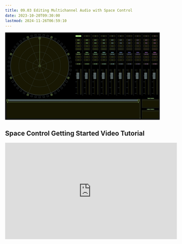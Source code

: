```yaml
---
title: 09.03 Editing Multichannel Audio with Space Control
date: 2023-10-20T09:30:00
lastmod: 2024-11-26T06:59:10
---
```


[![Space Control Multi Channel Audio Editing](./attachments/20231020-space-control-multichannel-audio-editing-interface.jpg)](./attachments/20231020-space-control-multichannel-audio-editing-interface.jpg)

## Space Control Getting Started Video Tutorial

<div class="video-grid">

<div class="iframe-16-9-container">
<iframe class="youTubeIframe" width="560" height="315" src="https://www.youtube.com/embed/hYJ57K_lLjA?si=1ATGSIhAyAXlmHlQ" title="YouTube video player" frameborder="0" allow="accelerometer; autoplay; clipboard-write; encrypted-media; gyroscope; picture-in-picture; web-share" allowfullscreen></iframe>
</div>
</div>
